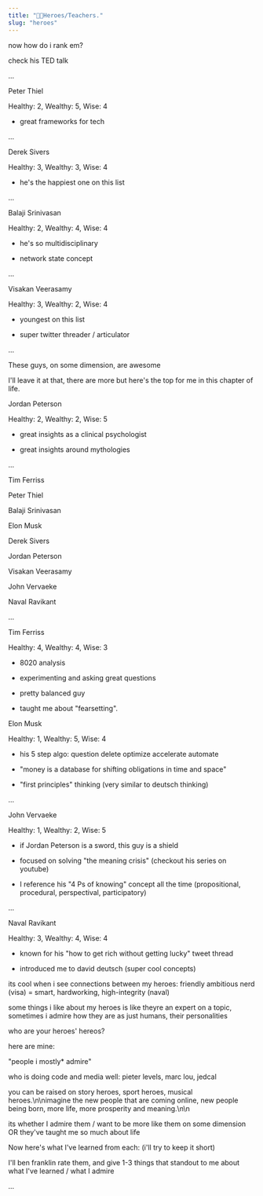 ```yaml
---
title: "👨‍🏫Heroes/Teachers."
slug: "heroes"
---
```


now how do i rank em?

check his TED talk

...

Peter Thiel

Healthy: 2, Wealthy: 5, Wise: 4

- great frameworks for tech

...

Derek Sivers

Healthy: 3, Wealthy: 3, Wise: 4

- he's the happiest one on this list

...

Balaji Srinivasan

Healthy: 2, Wealthy: 4, Wise: 4

- he's so multidisciplinary

- network state concept

...

Visakan Veerasamy

Healthy: 3, Wealthy: 2, Wise: 4

- youngest on this list

- super twitter threader / articulator

...

These guys, on some dimension, are awesome

I'll leave it at that, there are more but here's the top for me in this chapter of life.

Jordan Peterson

Healthy: 2, Wealthy: 2, Wise: 5

- great insights as a clinical psychologist

- great insights around mythologies

...

Tim Ferriss

Peter Thiel

Balaji Srinivasan

Elon Musk

Derek Sivers

Jordan Peterson

Visakan Veerasamy

John Vervaeke

Naval Ravikant

...

Tim Ferriss

Healthy: 4, Wealthy: 4, Wise: 3

- 8020 analysis

- experimenting and asking great questions

- pretty balanced guy

- taught me about "fearsetting".

Elon Musk

Healthy: 1, Wealthy: 5, Wise: 4

- his 5 step algo: question delete optimize accelerate automate

- "money is a database for shifting obligations in time and space"

- "first principles" thinking (very similar to deutsch thinking)

...

John Vervaeke

Healthy: 1, Wealthy: 2, Wise: 5

- if Jordan Peterson is a sword, this guy is a shield

- focused on solving "the meaning crisis" (checkout his series on youtube)

- I reference his "4 Ps of knowing" concept all the time (propositional, procedural, perspectival, participatory)

...

Naval Ravikant

Healthy: 3, Wealthy: 4, Wise: 4

- known for his "how to get rich without getting lucky" tweet thread

- introduced me to david deutsch (super cool concepts)





its cool when i see connections between my heroes:
friendly ambitious nerd (visa) = smart, hardworking, high-integrity (naval)

some things i like about my heroes is like theyre an expert on a topic, sometimes i admire how they are as just humans, their personalities

who are your heroes' hereos?

here are mine:

"people i mostly* admire"

who is doing code and media well: pieter levels, marc lou, jedcal

you can be raised on story heroes, sport heroes, musical heroes.\n\nimagine the new people that are coming online, new people being born, more life, more prosperity and meaning.\n\n

its whether I admire them / want to be more like them on some dimension OR they've taught me so much about life

Now here's what I've learned from each: (i'll try to keep it short)

I'll ben franklin rate them, and give 1-3 things that standout to me about what I've learned / what I admire

...
